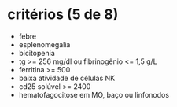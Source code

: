 # critérios (5 de 8)
- febre
- esplenomegalia
- bicitopenia
- tg >= 256 mg/dl ou fibrinogênio <= 1,5 g/L
- ferritina >= 500
- baixa atividade de células NK
- cd25 solúvel >= 2400
- hematofagocitose em MO, baço ou linfonodos
